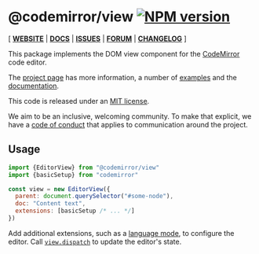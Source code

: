 # @codemirror/view [![NPM version](https://img.shields.io/npm/v/@codemirror/view.svg)](https://www.npmjs.org/package/@codemirror/view)

[ [**WEBSITE**](https://codemirror.net/) | [**DOCS**](https://codemirror.net/docs/ref/#view) | [**ISSUES**](https://github.com/codemirror/dev/issues) | [**FORUM**](https://discuss.codemirror.net/c/next/) | [**CHANGELOG**](https://github.com/codemirror/view/blob/main/CHANGELOG.md) ]

This package implements the DOM view component for the
[CodeMirror](https://codemirror.net/) code editor.

The [project page](https://codemirror.net/) has more information, a
number of [examples](https://codemirror.net/examples/) and the
[documentation](https://codemirror.net/docs/).

This code is released under an
[MIT license](https://github.com/codemirror/view/tree/main/LICENSE).

We aim to be an inclusive, welcoming community. To make that explicit,
we have a [code of
conduct](http://contributor-covenant.org/version/1/1/0/) that applies
to communication around the project.

## Usage

```javascript
import {EditorView} from "@codemirror/view"
import {basicSetup} from "codemirror"

const view = new EditorView({
  parent: document.querySelector("#some-node"),
  doc: "Content text",
  extensions: [basicSetup /* ... */]
})
```

Add additional extensions, such as a [language
mode](https://codemirror.net/#languages), to configure the editor.
Call
[`view.dispatch`](https://codemirror.net/docs/ref/#view.EditorView.dispatch)
to update the editor's state.
